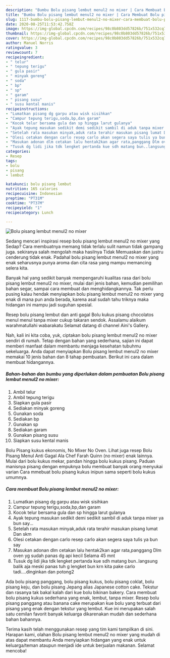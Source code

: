 ```yaml
---
description: "Bumbu Bolu pisang lembut menul2 no mixer | Cara Membuat Bolu pisang lembut menul2 no mixer Yang Sempurna"
title: "Bumbu Bolu pisang lembut menul2 no mixer | Cara Membuat Bolu pisang lembut menul2 no mixer Yang Sempurna"
slug: 1117-bumbu-bolu-pisang-lembut-menul2-no-mixer-cara-membuat-bolu-pisang-lembut-menul2-no-mixer-yang-sempurna
date: 2020-08-25T11:53:42.758Z
image: https://img-global.cpcdn.com/recipes/98c0b803dd57826b/751x532cq70/bolu-pisang-lembut-menul2-no-mixer-foto-resep-utama.jpg
thumbnail: https://img-global.cpcdn.com/recipes/98c0b803dd57826b/751x532cq70/bolu-pisang-lembut-menul2-no-mixer-foto-resep-utama.jpg
cover: https://img-global.cpcdn.com/recipes/98c0b803dd57826b/751x532cq70/bolu-pisang-lembut-menul2-no-mixer-foto-resep-utama.jpg
author: Manuel Norris
ratingvalue: 3
reviewcount: 7
recipeingredient:
- " telur"
- " tepung terigu"
- " gula pasir"
- " minyak goreng"
- " soda"
- " bp"
- " sp"
- " garam"
- " pisang susu"
- " susu kental manis"
recipeinstructions:
- "Lumatkan pisang dg garpu atau wisk sisihkan"
- "Campur tepung terigu,soda,bp,dan garam"
- "Kocok telur bersama gula dan sp hingga larut gulanya"
- "Ayak tepung masukan sedikit demi sedikit sambil di aduk tanpa mixer ya bun say..."
- "Setelah rata masukan minyak,aduk rata terahir masukan pisang lumat Dan skm"
- "Olesi cetakan dengan carlo resep carlo akan segera saya tulis ya bun say"
- "Masukan adonan dlm cetakan lalu hentak2kan agar rata,panggang Dlm oven yg sudah panas dg api kecil Selama 45 mnt"
- "Tusuk dg lidi jika tdk lengket pertanda kue sdh matang bun..langsung balik aja meski panas tuh g lengket bun krn kita pake carlo tadi....dinginkan dan potong2"
categories:
- Resep
tags:
- bolu
- pisang
- lembut

katakunci: bolu pisang lembut 
nutrition: 165 calories
recipecuisine: Indonesian
preptime: "PT31M"
cooktime: "PT37M"
recipeyield: "1"
recipecategory: Lunch

---
```



![Bolu pisang lembut menul2 no mixer](https://img-global.cpcdn.com/recipes/98c0b803dd57826b/751x532cq70/bolu-pisang-lembut-menul2-no-mixer-foto-resep-utama.jpg)

Sedang mencari inspirasi resep bolu pisang lembut menul2 no mixer yang Sedap? Cara membuatnya memang tidak terlalu sulit namun tidak gampang juga. sekiranya salah mengolah maka hasilnya Tidak Memuaskan dan justru cenderung tidak enak. Padahal bolu pisang lembut menul2 no mixer yang enak seharusnya punya aroma dan cita rasa yang mampu memancing selera kita.

Banyak hal yang sedikit banyak mempengaruhi kualitas rasa dari bolu pisang lembut menul2 no mixer, mulai dari jenis bahan, kemudian pemilihan bahan segar, sampai cara membuat dan menghidangkannya. Tak perlu pusing kalau hendak menyiapkan bolu pisang lembut menul2 no mixer yang enak di mana pun anda berada, karena asal sudah tahu triknya maka hidangan ini mampu jadi suguhan spesial.

Resep bolu pisang lembut dan anti gagal Bolu kukus pisang chocolatos menul menul tanpa mixer cukup takaran sendok. Assalamu alaikum warahmatullahi wabarakatu Selamat datang di channel Aini&#39;s Gallery.


Nah, kali ini kita coba, yuk, ciptakan bolu pisang lembut menul2 no mixer sendiri di rumah. Tetap dengan bahan yang sederhana, sajian ini dapat memberi manfaat dalam membantu menjaga kesehatan tubuhmu sekeluarga. Anda dapat menyiapkan Bolu pisang lembut menul2 no mixer memakai 10 jenis bahan dan 8 tahap pembuatan. Berikut ini cara dalam membuat hidangannya.

<!--inarticleads1-->

##### Bahan-bahan dan bumbu yang diperlukan dalam pembuatan Bolu pisang lembut menul2 no mixer:

1. Ambil  telur
1. Ambil  tepung terigu
1. Siapkan  gula pasir
1. Sediakan  minyak goreng
1. Gunakan  soda
1. Sediakan  bp
1. Gunakan  sp
1. Sediakan  garam
1. Gunakan  pisang susu
1. Siapkan  susu kental manis


Bolu Pisang kukus ekonomis, No Mixer No Oven. Lihat juga resep Bolu Pisang Menul Anti Gagal Ala Chef Farah Quinn (no mixer) enak lainnya. Mulai dari bolu kukus mekar, pandan hingga bolu kukus pisang. Paduan manisnya pisang dengan empuknya bolu membuat banyak orang menyukai varian Cara mmebuat bolu pisang kukus inipun sama seperti bolu kukus umumnya. 

<!--inarticleads2-->

##### Cara membuat Bolu pisang lembut menul2 no mixer:

1. Lumatkan pisang dg garpu atau wisk sisihkan
1. Campur tepung terigu,soda,bp,dan garam
1. Kocok telur bersama gula dan sp hingga larut gulanya
1. Ayak tepung masukan sedikit demi sedikit sambil di aduk tanpa mixer ya bun say...
1. Setelah rata masukan minyak,aduk rata terahir masukan pisang lumat Dan skm
1. Olesi cetakan dengan carlo resep carlo akan segera saya tulis ya bun say
1. Masukan adonan dlm cetakan lalu hentak2kan agar rata,panggang Dlm oven yg sudah panas dg api kecil Selama 45 mnt
1. Tusuk dg lidi jika tdk lengket pertanda kue sdh matang bun..langsung balik aja meski panas tuh g lengket bun krn kita pake carlo tadi....dinginkan dan potong2


Ada bolu pisang panggang, bolu pisang kukus, bolu pisang coklat, bolu pisang keju, dan bolu pisang Jepang alias Japanese cotton cake. Tekstur dan rasanya tak bakal kalah dari kue bolu bikinan bakery. Cara membuat bolu pisang kukus sederhana yang enak, lembut, tanpa mixer. Resep bolu pisang panggang atau banana cake merupakan kue bolu yang terbuat dari pisang yang enak dengan tekstur yang lembut. Kue ini merupakan salah satu cemilan favorit banyak keluarga dikarenakan mudah dan sederhana bahan bahannya. 

Terima kasih telah menggunakan resep yang tim kami tampilkan di sini. Harapan kami, olahan Bolu pisang lembut menul2 no mixer yang mudah di atas dapat membantu Anda menyiapkan hidangan yang enak untuk keluarga/teman ataupun menjadi ide untuk berjualan makanan. Selamat mencoba!
